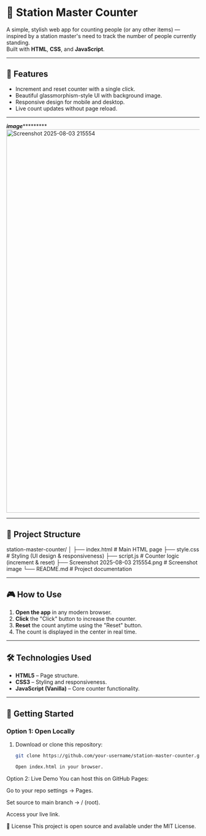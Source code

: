 # 🚉 Station Master Counter

A simple, stylish web app for counting people (or any other items) — inspired by a station master's need to track the number of people currently standing.  
Built with **HTML**, **CSS**, and **JavaScript**.

---

## 📌 Features
- Increment and reset counter with a single click.
- Beautiful glassmorphism-style UI with background image.
- Responsive design for mobile and desktop.
- Live count updates without page reload.

---

*****************************************image**************************************************
<img width="1009" height="1000" alt="Screenshot 2025-08-03 215554" src="https://github.com/user-attachments/assets/31bb2398-a752-400b-8aca-db5d36638931" />

---

## 📂 Project Structure

station-master-counter/
│
├── index.html # Main HTML page
├── style.css # Styling (UI design & responsiveness)
├── script.js # Counter logic (increment & reset)
├── Screenshot 2025-08-03 215554.png # Screenshot image
└── README.md # Project documentation


---

## 🎮 How to Use
1. **Open the app** in any modern browser.
2. **Click** the "Click" button to increase the counter.
3. **Reset** the count anytime using the "Reset" button.
4. The count is displayed in the center in real time.

---

## 🛠️ Technologies Used
- **HTML5** – Page structure.
- **CSS3** – Styling and responsiveness.
- **JavaScript (Vanilla)** – Core counter functionality.

---

## 🚀 Getting Started

### Option 1: Open Locally
1. Download or clone this repository:
   ```bash
   git clone https://github.com/your-username/station-master-counter.git

   Open index.html in your browser.

Option 2: Live Demo
You can host this on GitHub Pages:

Go to your repo settings → Pages.

Set source to main branch → / (root).

Access your live link.

📜 License
This project is open source and available under the MIT License.


